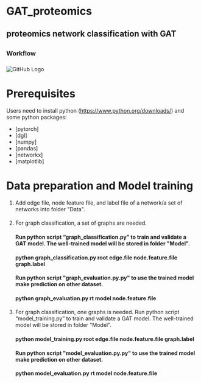# GAT_proteomics
## proteomics network classification with GAT <h2> 
### Workflow <h3> 
![GitHub Logo](/images/Model_plot.png)

# Prerequisites
  Users need to install python (https://www.python.org/downloads/) and some python packages:
   * [pytorch]
   * [dgl]
   * [numpy]
   * [pandas]
   * [networkx]
   * [matplotlib]
   
# Data preparation and Model training
 1. Add edge file, node feature file, and label file of a network/a set of networks into folder "Data". <h4> 
 2. For graph classification, a set of graphs are needed.<h4> 
    Run python script “graph_classification.py” to train and validate a GAT model. The well-trained model will be stored in folder "Model". <h4> 
    python graph_classification.py root edge.file node.feature.file graph.label <h4> 
    Run python script "graph_evaluation.py.py" to use the trained model make prediction on other dataset. <h4> 
    python graph_evaluation.py rt model node.feature.file<h4> 
 3. For graph classification, one graphs is needed.
    Run python script “model_training.py” to train and validate a GAT model. The well-trained model will be stored in folder "Model".   <h4>
    python model_training.py root edge.file node.feature.file graph.label <h4> 
    Run python script "model_evaluation.py.py" to use the trained model make prediction on other dataset. <h4> 
    python model_evaluation.py rt model node.feature.file<h4> 
  
